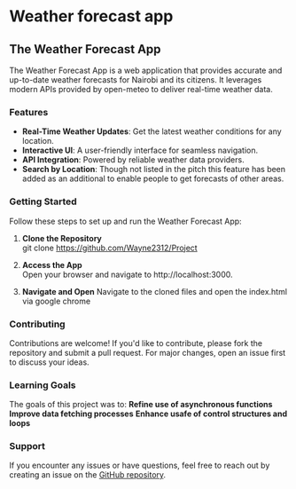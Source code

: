 # Weather forecast app
## The Weather Forecast App

The Weather Forecast App is a web application that provides accurate and up-to-date weather forecasts for Nairobi and its citizens. It leverages modern APIs provided by open-meteo to deliver real-time weather data.

### Features

- **Real-Time Weather Updates**: Get the latest weather conditions for any location.
- **Interactive UI**: A user-friendly interface for seamless navigation.
- **API Integration**: Powered by reliable weather data providers.
- **Search by Location**: Though not listed in the pitch this feature has been added as an additional to enable people to get forecasts of other areas.


### Getting Started
Follow these steps to set up and run the Weather Forecast App:

1. **Clone the Repository**  
    git clone https://github.com/Wayne2312/Project

2. **Access the App**  
    Open your browser and navigate to http://localhost:3000.
  
3. **Navigate and Open**
    Navigate to the cloned files and open the index.html via google chrome 

### Contributing

Contributions are welcome! If you'd like to contribute, please fork the repository and submit a pull request. For major changes, open an issue first to discuss your ideas.

### Learning Goals
The goals of this project was to:
**Refine use of asynchronous functions**
**Improve data fetching processes**
**Enhance usafe of control structures and loops**

### Support

If you encounter any issues or have questions, feel free to reach out by creating an issue on the [GitHub repository](https://github.com/Project/issues).
